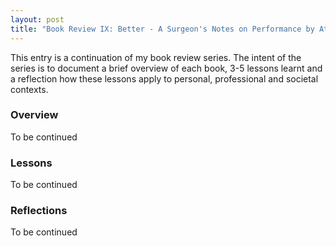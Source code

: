```yaml
---
layout: post
title: "Book Review IX: Better - A Surgeon's Notes on Performance by Atul Gawande "
---
```


This entry is a continuation of my book review series. 
The intent of the series is to document a brief overview of each book, 
3-5 lessons learnt and a reflection how these lessons apply to
personal, professional and societal contexts.

### Overview
To be continued

### Lessons
To be continued

### Reflections
To be continued

